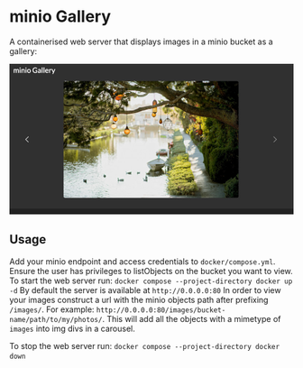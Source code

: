 # minio Gallery
A containerised web server that displays images in a minio bucket as a gallery:

![drawing](example/minio-gallery-example.jpg)

## Usage
Add your minio endpoint and access credentials to `docker/compose.yml`. Ensure the user has privileges to listObjects on the bucket you want to view.
To start the web server run: `docker compose --project-directory docker up -d`
By default the server is available at `http://0.0.0.0:80`
In order to view your images construct a url with the minio objects path after prefixing `/images/`. For example: `http://0.0.0.0:80/images/bucket-name/path/to/my/photos/`. This will add all the objects with a mimetype of `images` into img divs in a carousel.


To stop the web server run: `docker compose --project-directory docker down`
